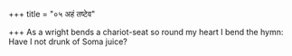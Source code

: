 +++
title = "०५ अहं तष्टेव"

+++
As a wright bends a chariot-seat so round my heart I bend the hymn:  
     Have I not drunk of Soma juice?